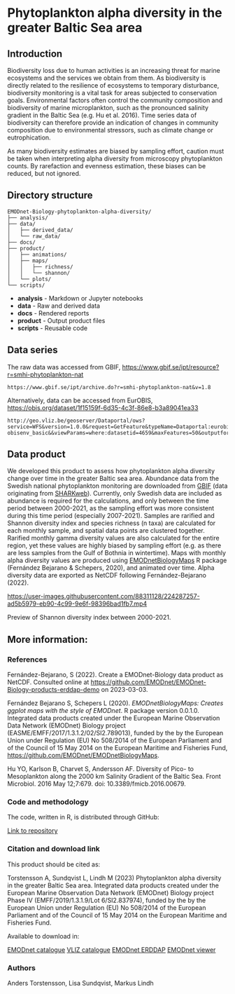 # Phytoplankton alpha diversity in the greater Baltic Sea area

## Introduction

Biodiversity loss due to human activities is an increasing threat for marine ecosystems and the services we obtain from them. As biodiversity is directly related to the resilience of ecosystems to temporary disturbance, biodiversity monitoring is a vital task for areas subjected to conservation goals. Environmental factors often control the community composition and biodiversity of marine microplankton, such as the pronounced salinity gradient in the Baltic Sea (e.g. Hu et al. 2016). Time series data of biodiversity can therefore provide an indication of changes in community composition due to environmental stressors, such as climate change or eutrophication.

As many biodiversity estimates are biased by sampling effort, caution must be taken when interpreting alpha diversity from microscopy phytoplankton counts. By rarefaction and evenness estimation, these biases can be reduced, but not ignored.

## Directory structure

```
EMODnet-Biology-phytoplankton-alpha-diversity/
├── analysis/
├── data/
│   ├── derived_data/
│   └── raw_data/
├── docs/
├── product/
│   ├── animations/
│   ├── maps/
│   │   ├── richness/
│   │   └── shannon/
│   └── plots/
└── scripts/
```

* **analysis** - Markdown or Jupyter notebooks
* **data** - Raw and derived data
* **docs** - Rendered reports
* **product** - Output product files
* **scripts** - Reusable code

## Data series

The raw data was accessed from GBIF, https://www.gbif.se/ipt/resource?r=smhi-phytoplankton-nat

```
https://www.gbif.se/ipt/archive.do?r=smhi-phytoplankton-nat&v=1.8
```

Alternatively, data can be accessed from EurOBIS, https://obis.org/dataset/1f15159f-6d35-4c3f-86e8-b3a89041ea33

```
http://geo.vliz.be/geoserver/Dataportal/ows?service=WFS&version=1.0.0&request=GetFeature&typeName=Dataportal:eurobis-obisenv_basic&&viewParams=where:datasetid=4659&maxFeatures=50&outputformat=csv
```

## Data product

We developed this product to assess how phytoplankton alpha diversity change over time in the greater Baltic sea area. Abundance data from the Swedish national phytoplankton monitoring are downloaded from [GBIF](https://www.gbif.org/) (data originating from [SHARKweb](https://sharkweb.smhi.se/)). Currently, only Swedish data are included as abundance is required for the calculations, and only between the time period between 2000-2021, as the sampling effort was more consistent during this time period (especially 2007-2021). Samples are rarified and Shannon diversity index and species richness (n taxa) are calculated for each monthly sample, and spatial data points are clustered together. Rarified monthly gamma diversity values are also calculated for the entire region, yet these values are highly biased by sampling effort (e.g. as there are less samples from the Gulf of Bothnia in wintertime). Maps with monthly alpha diversity values are produced using [EMODnetBiologyMaps](https://github.com/EMODnet/EMODnetBiologyMaps) R package (Fernández Bejarano & Schepers, 2020), and animated over time. Alpha diversity data are exported as NetCDF following Fernández-Bejarano (2022). 

https://user-images.githubusercontent.com/88311128/224287257-ad5b5979-eb90-4c99-9e6f-98396bad1fb7.mp4

Preview of Shannon diversity index between 2000-2021.

## More information:

### References

Fernández-Bejarano, S (2022). Create a EMODnet-Biology data product as NetCDF. Consulted online at https://github.com/EMODnet/EMODnet-Biology-products-erddap-demo on 2023-03-03.

Fernández Bejarano S, Schepers L (2020). _EMODnetBiologyMaps: Creates ggplot maps with the style of EMODnet_. R package version 0.0.1.0. Integrated data products
created under the European Marine Observation Data Network (EMODnet) Biology project (EASME/EMFF/2017/1.3.1.2/02/SI2.789013), funded by the by the European Union under
Regulation (EU) No 508/2014 of the European Parliament and of the Council of 15 May 2014 on the European Maritime and Fisheries Fund, 
https://github.com/EMODnet/EMODnetBiologyMaps.

Hu YO, Karlson B, Charvet S, Andersson AF. Diversity of Pico- to Mesoplankton along the 2000 km Salinity Gradient of the Baltic Sea. Front Microbiol. 2016 May 12;7:679. doi: 10.3389/fmicb.2016.00679.

### Code and methodology

The code, written in R, is distributed through GitHub:

[Link to repository](/../..)

### Citation and download link

This product should be cited as:

Torstensson A, Sundqvist L, Lindh M (2023) Phytoplankton alpha diversity in the greater Baltic Sea area. Integrated data products created under the European Marine Observation  Data Network (EMODnet) Biology project Phase IV (EMFF/2019/1.3.1.9/Lot  6/SI2.837974), funded by the by the European Union under Regulation (EU) No 508/2014 of the European Parliament and of the Council of 15 May 2014 on the European Maritime and Fisheries Fund.

Available to download in:

[EMODnet catalogue](https://emodnet.ec.europa.eu/geonetwork/srv/eng/catalog.search#/metadata/d761592b5203e428ae8e9b11a63f1515f68f5865) 
[VLIZ catalogue](https://www.vliz.be/imis?dasid=8221) 
[EMODnet ERDDAP](https://erddap.emodnet.eu/erddap/files/biology_8221_a45b_17fb_beeb) 
[EMODnet viewer](https://emodnet.ec.europa.eu/geoviewer/?layers=12982:1:1,12981:1:1&basemap=ebwbl&active=12982&bounds=-8108447.236064361,3082466.8149999995,11062488.39206436,11459766.29&filters=&projection=EPSG:3857) 


### Authors

Anders Torstensson, Lisa Sundqvist, Markus Lindh
